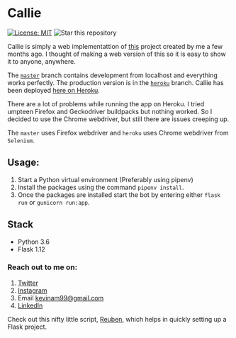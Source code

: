 # Callie
[![License: MIT](https://img.shields.io/badge/License-MIT-blue.svg)](https://opensource.org/licenses/MIT)
![Star this repository](https://img.shields.io/github/stars/kevinam99/Callie?style=social)



Callie is simply a web implementattion of [this](https://github.com/kevinam99/Instagram-Like-Bot) project created by me a few months ago. I thought of making a web version of this so it is easy to show it to anyone, anywhere.

The [`master`](https://github.com/kevinam99/Callie/) branch contains development from localhost and everything works perfectly. The production version is in the [`heroku`](https://github.com/kevinam99/Callie/tree/heroku) branch. Callie has been deployed [here on Heroku](https://callie-kevinam99.herokuapp.com/).

There are a lot of problems while running the app on Heroku. I tried umpteen Firefox and Geckodriver buildpacks but nothing worked. So I decided to use the Chrome webdriver, but still there are issues creeping up.

The `master` uses Firefox webdriver and `heroku` uses Chrome webdriver from ``` Selenium ```. 



## Usage:
1. Start a Python virtual environment (Preferably using pipenv)
2. Install the packages using the command ```pipenv install```.
3. Once the packages are installed start the bot by entering either ```flask run``` or ```gunicorn run:app```.

## Stack
- Python 3.6
- Flask 1.12

### Reach out to me on:
1. [Twitter](https://www.twitter.com/kevin_codes)
2. [Instagram](https://www.instagram.com/kevin.codes)
3. Email <kevinam99@gmail.com>
4. [LinkedIn](https://www.linkedin.com/in/kevin-a-mathew)

Check out this nifty little script, [Reuben](https://github.com/kevinam99/Reuben), which helps in quickly setting up a Flask project.
